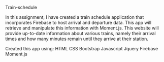 Train-schedule

In this assignment, I have created a train schedule application that incorporates Firebase to host arrival and departure data. This app will retrieve and manipulate this information with Moment.js. This website will provide up-to-date information about various trains, namely their arrival times and how many minutes remain until they arrive at their station.

Created this app using:
HTML
CSS
Bootstrap
Javascript
Jquery
Firebase
Moment.js